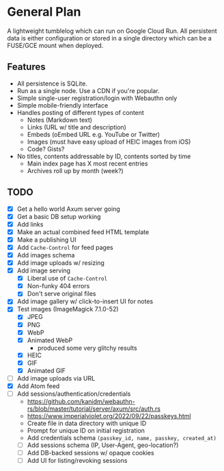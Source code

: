 # General Plan

A lightweight tumblelog which can run on Google Cloud Run. All persistent data is either
configuration or stored in a single directory which can be a FUSE/GCE mount when deployed.

## Features

* All persistence is SQLite.
* Run as a single node. Use a CDN if you're popular.
* Simple single-user registration/login with Webauthn only
* Simple mobile-friendly interface
* Handles posting of different types of content
  * Notes (Markdown text)
  * Links (URL w/ title and description)
  * Embeds (oEmbed URL e.g. YouTube or Twitter)
  * Images (must have easy upload of HEIC images from iOS)
  * Code? Gists?
* No titles, contents addressable by ID, contents sorted by time
  * Main index page has X most recent entries
  * Archives roll up by month (week?)

## TODO

* [x] Get a hello world Axum server going
* [x] Get a basic DB setup working
* [x] Add links
* [x] Make an actual combined feed HTML template
* [x] Make a publishing UI
* [x] Add `Cache-Control` for feed pages
* [x] Add images schema
* [x] Add image uploads w/ resizing
* [x] Add image serving
  * [x] Liberal use of `Cache-Control`
  * [x] Non-funky 404 errors
  * [x] Don't serve original files
* [x] Add image gallery w/ click-to-insert UI for notes
* [x] Test images (ImageMagick 7.1.0-52)
  * [x] JPEG
  * [x] PNG
  * [x] WebP
  * [x] Animated WebP
    * produced some very glitchy results
  * [x] HEIC
  * [x] GIF
  * [x] Animated GIF
* [ ] Add image uploads via URL
* [x] Add Atom feed
* [ ] Add sessions/authentication/credentials
  * <https://github.com/kanidm/webauthn-rs/blob/master/tutorial/server/axum/src/auth.rs>
  * <https://www.imperialviolet.org/2022/09/22/passkeys.html>
  * Create file in data directory with unique ID
  * Prompt for unique ID on initial registration
  * Add credentials schema `(passkey_id, name, passkey, created_at)`
  * [ ] Add sessions schema (IP, User-Agent, geo-location?)
  * [ ] Add DB-backed sessions w/ opaque cookies
  * [ ] Add UI for listing/revoking sessions

